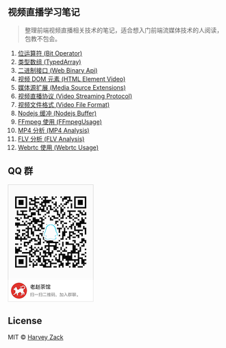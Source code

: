 ## 视频直播学习笔记

> 整理前端视频直播相关技术的笔记，适合想入门前端流媒体技术的人阅读，包教不包会。

1. [位运算符 (Bit Operator)](./01-BitOperator)
2. [类型数组 (TypedArray)](./02-TypedArray)
3. [二进制接口 (Web Binary Api)](./03-WebBinaryApi)
4. [视频 DOM 元素 (HTML Element Video)](./04-HTMLElementVideo)
5. [媒体源扩展 (Media Source Extensions)](./05-MediaSourceExtensions)
6. [视频直播协议 (Video Streaming Protocol)](./06-VideoStreamingProtocol)
7. [视频文件格式 (Video File Format)](./07-VideoFileFormat)
8. [Nodejs 缓冲 (Nodejs Buffer)](./08-NodejsBuffer)
9. [FFmpeg 使用 (FFmpegUsage)](./09-FFmpegUsage)
10. [MP4 分析 (MP4 Analysis)](./10-MP4Analysis)
11. [FLV 分析 (FLV Analysis)](./11-FLVAnalysis)
12. [Webrtc 使用 (Webrtc Usage)](./12-WebrtcUsage)

## QQ 群

![QQ Group](./QQgroup.png)

## License

MIT © [Harvey Zack](https://sleepy.im/)
